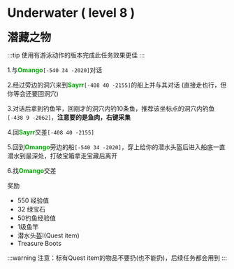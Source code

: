 # Underwater ( level 8 )
<span style="font-size: 25px;">**潜藏之物**</span>

:::tip
使用有游泳动作的版本完成此任务效果更佳
:::

1.与<font color=00AA00>**Omango**</font>`[-540 34 -2020]`对话

2.经过旁边的洞穴来到<font color=00AA00>**Sayrr**</font>`[-408 40 -2155]`的船上并与其对话
(直接走也行，但你等会还要回洞穴)

3.对话后拿到钓鱼竿，回刚才的洞穴内钓10条鱼，推荐该坐标点的洞穴内钓鱼`[-438 9 -2062]`，**注意要的是鱼肉，右键采集**

4.回<font color=00AA00>**Sayrr**</font>交差`[-408 40 -2155]`

5.回到<font color=00AA00>**Omango**</font>旁边的船`[-540 34 -2020]`，穿上给你的潜水头盔后进入船底一直潜水到最深处，打破宝箱拿走宝藏后离开

6.找<font color=00AA00>**Omango**</font>交差


奖励  

+ 550 经验值 
+ 32 绿宝石
+ 50钓鱼经验值
+ 1级鱼竿
+ 潜水头盔I(Quest item)
+ Treasure Boots

:::warning
注意：标有Quest item的物品不要扔(也不能扔)，后续任务都会用到
:::